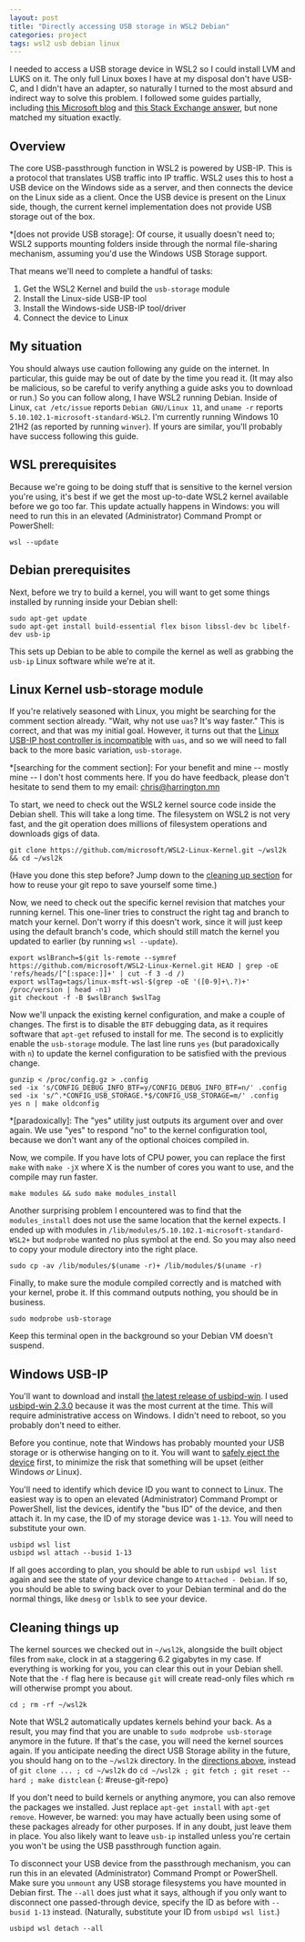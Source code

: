 ```yaml
---
layout: post
title: "Directly accessing USB storage in WSL2 Debian"
categories: project
tags: wsl2 usb debian linux
---
```

I needed to access a USB storage device in WSL2 so I could install LVM and LUKS on it. The only full Linux boxes I have at my disposal don't have USB-C, and I didn't have an adapter, so naturally I turned to the most absurd and indirect way to solve this problem. I followed some guides partially, including [this Microsoft blog](https://devblogs.microsoft.com/commandline/connecting-usb-devices-to-wsl/) and [this Stack Exchange answer](https://unix.stackexchange.com/a/702288/128767), but none matched my situation exactly.

## Overview
The core USB-passthrough function in WSL2 is powered by USB-IP. This is a protocol that translates USB traffic into IP traffic. WSL2 uses this to host a USB device on the Windows side as a server, and then connects the device on the Linux side as a client. Once the USB device is present on the Linux side, though, the current kernel implementation does not provide USB storage out of the box. 

*[does not provide USB storage]: Of course, it usually doesn't need to; WSL2 supports mounting folders inside through the normal file-sharing mechanism, assuming you'd use the Windows USB Storage support.

That means we'll need to complete a handful of tasks:
1. Get the WSL2 Kernel and build the `usb-storage` module
2. Install the Linux-side USB-IP tool
3. Install the Windows-side USB-IP tool/driver
4. Connect the device to Linux

## My situation
You should always use caution following any guide on the internet. In particular, this guide may be out of date by the time you read it. (It may also be malicious, so be careful to verify anything a guide asks you to download or run.) So you can follow along, I have WSL2 running Debian. Inside of Linux, `cat /etc/issue` reports `Debian GNU/Linux 11`, and `uname -r` reports `5.10.102.1-microsoft-standard-WSL2`. I'm currently running Windows 10 21H2 (as reported by running `winver`). If yours are similar, you'll probably have success following this guide.

## WSL prerequisites
Because we're going to be doing stuff that is sensitive to the kernel version you're using, it's best if we get the most up-to-date WSL2 kernel available before we go too far. This update actually happens in Windows: you will need to run this in an elevated (Administrator) Command Prompt or PowerShell:
```
wsl --update
```

## Debian prerequisites
Next, before we try to build a kernel, you will want to get some things installed by running inside your Debian shell:
```
sudo apt-get update
sudo apt-get install build-essential flex bison libssl-dev bc libelf-dev usb-ip
```

This sets up Debian to be able to compile the kernel as well as grabbing the `usb-ip` Linux software while we're at it.

## Linux Kernel usb-storage module
If you're relatively seasoned with Linux, you might be searching for the comment section already. "Wait, why not use `uas`? It's way faster." This is correct, and that was my initial goal. However, it turns out that the [Linux USB-IP host controller is incompatible](https://gist.github.com/ironiridis/d515faecc1a2c063b297600d33dbfa24) with `uas`, and so we will need to fall back to the more basic variation, `usb-storage`.

*[searching for the comment section]: For your benefit and mine -- mostly mine -- I don't host comments here. If you do have feedback, please don't hesitate to send them to my email: chris@harrington.mn

To start, we need to check out the WSL2 kernel source code inside the Debian shell. This will take a long time. The filesystem on WSL2 is not very fast, and the git operation does millions of filesystem operations and downloads gigs of data.
```
git clone https://github.com/microsoft/WSL2-Linux-Kernel.git ~/wsl2k && cd ~/wsl2k
```

(Have you done this step before? Jump down to the [cleaning up section](#reuse-git-repo) for how to reuse your git repo to save yourself some time.)

Now, we need to check out the specific kernel revision that matches your running kernel. This one-liner tries to construct the right tag and branch to match your kernel. Don't worry if this doesn't work, since it will just keep using the default branch's code, which should still match the kernel you updated to earlier (by running `wsl --update`).
```
export wslBranch=$(git ls-remote --symref https://github.com/microsoft/WSL2-Linux-Kernel.git HEAD | grep -oE 'refs/heads/[^[:space:]]+' | cut -f 3 -d /)
export wslTag=tags/linux-msft-wsl-$(grep -oE '([0-9]+\.?)+' /proc/version | head -n1)
git checkout -f -B $wslBranch $wslTag
```

Now we'll unpack the existing kernel configuration, and make a couple of changes. The first is to disable the `BTF` debugging data, as it requires software that `apt-get` refused to install for me. The second is to explicitly enable the `usb-storage` module. The last line runs `yes` (but paradoxically with `n`) to update the kernel configuration to be satisfied with the previous change.
```
gunzip < /proc/config.gz > .config
sed -ix 's/CONFIG_DEBUG_INFO_BTF=y/CONFIG_DEBUG_INFO_BTF=n/' .config
sed -ix 's/^.*CONFIG_USB_STORAGE.*$/CONFIG_USB_STORAGE=m/' .config
yes n | make oldconfig
```

*[paradoxically]: The "yes" utility just outputs its argument over and over again. We use "yes" to respond "no" to the kernel configuration tool, because we don't want any of the optional choices compiled in.

Now, we compile. If you have lots of CPU power, you can replace the first `make` with `make -jX` where X is the number of cores you want to use, and the compile may run faster.
```
make modules && sudo make modules_install
```

Another surprising problem I encountered was to find that the `modules_install` does not use the same location that the kernel expects. I ended up with modules in `/lib/modules/5.10.102.1-microsoft-standard-WSL2+` but `modprobe` wanted no plus symbol at the end. So you may also need to copy your module directory into the right place.
```
sudo cp -av /lib/modules/$(uname -r)+ /lib/modules/$(uname -r)
```

Finally, to make sure the module compiled correctly and is matched with your kernel, probe it. If this command outputs nothing, you should be in business.
```
sudo modprobe usb-storage
```

Keep this terminal open in the background so your Debian VM doesn't suspend.

## Windows USB-IP
You'll want to download and install [the latest release of usbipd-win](https://github.com/dorssel/usbipd-win/releases). I used [usbipd-win 2.3.0](https://github.com/dorssel/usbipd-win/releases/tag/v2.3.0) because it was the most current at the time. This will require administrative access on Windows. I didn't need to reboot, so you probably don't need to either.

Before you continue, note that Windows has probably mounted your USB storage or is otherwise hanging on to it. You will want to [safely eject the device](https://support.microsoft.com/en-us/windows/safely-remove-hardware-in-windows-1ee6677d-4e6c-4359-efca-fd44b9cec369) first, to minimize the risk that something will be upset (either Windows *or* Linux).

You'll need to identify which device ID you want to connect to Linux. The easiest way is to open an elevated (Administrator) Command Prompt or PowerShell, list the devices, identify the "bus ID" of the device, and then attach it. In my case, the ID of my storage device was `1-13`. You will need to substitute your own.
```
usbipd wsl list
usbipd wsl attach --busid 1-13
```

If all goes according to plan, you should be able to run `usbipd wsl list` again and see the state of your device change to `Attached - Debian`. If so, you should be able to swing back over to your Debian terminal and do the normal things, like `dmesg` or `lsblk` to see your device.

## Cleaning things up
The kernel sources we checked out in `~/wsl2k`, alongside the built object files from `make`, clock in at a staggering 6.2 gigabytes in my case. If everything is working for you, you can clear this out in your Debian shell. Note that the `-f` flag here is because `git` will create read-only files which `rm` will otherwise prompt you about.
```
cd ; rm -rf ~/wsl2k
```

Note that WSL2 automatically updates kernels behind your back. As a result, you may find that you are unable to `sudo modprobe usb-storage` anymore in the future. If that's the case, you will need the kernel sources again. If you anticipate needing the direct USB Storage ability in the future, you should hang on to the `~/wsl2k` directory. In the [directions above](#linux-kernel-usb-storage-module), instead of `git clone ... ; cd ~/wsl2k` do `cd ~/wsl2k ; git fetch ; git reset --hard ; make distclean`
{: #reuse-git-repo}

If you don't need to build kernels or anything anymore, you can also remove the packages we installed. Just replace `apt-get install` with `apt-get remove`. However, be warned: you may have actually been using some of these packages already for other purposes. If in any doubt, just leave them in place. You also likely want to leave `usb-ip` installed unless you're certain you won't be using the USB passthrough function again.

To disconnect your USB device from the passthrough mechanism, you can run this in an elevated (Administrator) Command Prompt or PowerShell. Make sure you `unmount` any USB storage filesystems you have mounted in Debian first. The `--all` does just what it says, although if you only want to disconnect one passed-through device, specify the ID as before with `--busid 1-13` instead. (Naturally, substitute your ID from `usbipd wsl list`.)
```
usbipd wsl detach --all
```

